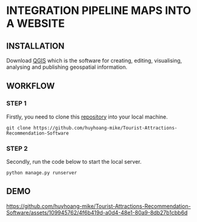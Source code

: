 # INTEGRATION PIPELINE MAPS INTO A WEBSITE

## INSTALLATION
Download [QGIS]([https://pypi.org/project/pip/](https://qgis.org/en/site/forusers/download.html)) which is the software for creating, editing, visualising, analysing and publishing geospatial information. 
## WORKFLOW
### STEP 1
Firstly, you need to clone this [repository](https://pypi.org/project/pip/](https://github.com/huyhoang-mike/Tourist-Attractions-Recommendation-Software)) into your local machine.
```
git clone https://github.com/huyhoang-mike/Tourist-Attractions-Recommendation-Software
```
### STEP 2
Secondly, run the code below to start the local server.
```
python manage.py runserver
```
## DEMO
https://github.com/huyhoang-mike/Tourist-Attractions-Recommendation-Software/assets/109945762/4f6b419d-a0d4-48e1-80a9-8db27b1cbb6d
